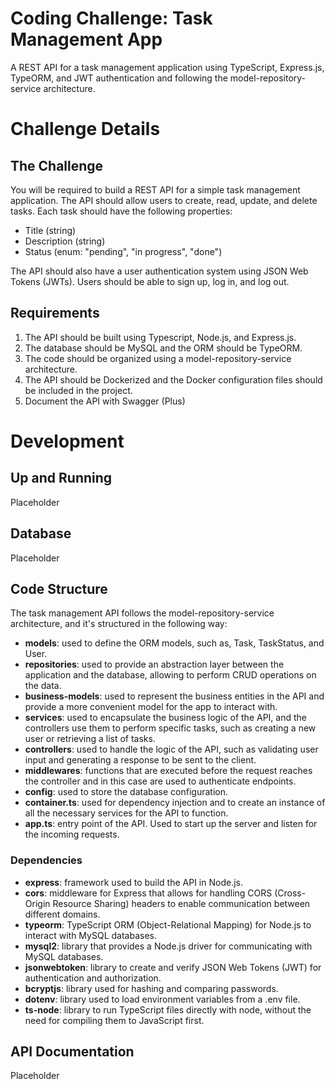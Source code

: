 # Coding Challenge: Task Management App

A REST API for a task management application using TypeScript, Express.js, TypeORM, and JWT authentication and following the model-repository-service architecture.

# Challenge Details

## The Challenge

You will be required to build a REST API for a simple task management application. The API should allow users to create, read, update, and delete tasks. Each task should have the following properties:

- Title (string)
- Description (string)
- Status (enum: "pending", "in progress", "done")

The API should also have a user authentication system using JSON Web Tokens (JWTs). Users should be able to sign up, log in, and log out.

## Requirements

1. The API should be built using Typescript, Node.js, and Express.js.
2. The database should be MySQL and the ORM should be TypeORM.
3. The code should be organized using a model-repository-service architecture.
4. The API should be Dockerized and the Docker configuration files should be included in the project.
5. Document the API with Swagger (Plus)

# Development

## Up and Running

Placeholder

## Database

Placeholder

## Code Structure

The task management API follows the model-repository-service architecture, and it's structured in the following way:

- **models**: used to define the ORM models, such as, Task, TaskStatus, and User.
- **repositories**: used to provide an abstraction layer between the application and the database, allowing to perform CRUD operations on the data.
- **business-models**: used to represent the business entities in the API and provide a more convenient model for the app to interact with.
- **services**: used to encapsulate the business logic of the API, and the controllers use them to perform specific tasks, such as creating a new user or retrieving a list of tasks.
- **controllers**: used to handle the logic of the API, such as validating user input and generating a response to be sent to the client.
- **middlewares**: functions that are executed before the request reaches the controller and in this case are used to authenticate endpoints.
- **config**: used to store the database configuration.
- **container.ts**: used for dependency injection and to create an instance of all the necessary services for the API to function.
- **app.ts**: entry point of the API. Used to start up the server and listen for the incoming requests.

### Dependencies

- **express**: framework used to build the API in Node.js.
- **cors**: middleware for Express that allows for handling CORS (Cross-Origin Resource Sharing) headers to enable communication between different domains.
- **typeorm**: TypeScript ORM (Object-Relational Mapping) for Node.js to interact with MySQL databases.
- **mysql2**: library that provides a Node.js driver for communicating with MySQL databases.
- **jsonwebtoken**: library to create and verify JSON Web Tokens (JWT) for authentication and authorization.
- **bcryptjs**: library used for hashing and comparing passwords.
- **dotenv**: library used to load environment variables from a .env file.
- **ts-node**: library to run TypeScript files directly with node, without the need for compiling them to JavaScript first.

## API Documentation

Placeholder
